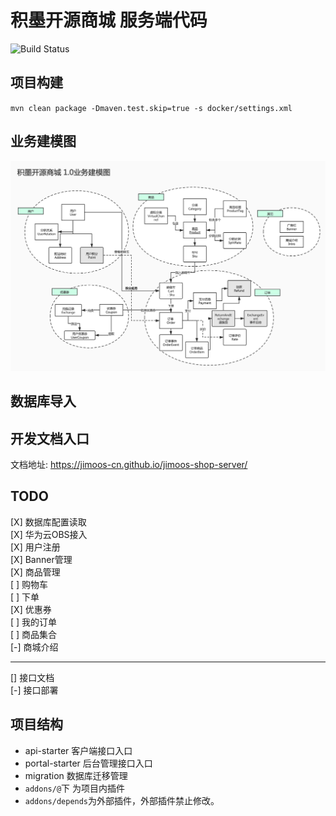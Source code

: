 # 积墨开源商城 服务端代码

![Build Status](https://github.com/jimoos-cn/jimoos-shop-server/workflows/Java%20CI%20with%20Maven/badge.svg)

## 项目构建

`mvn clean package -Dmaven.test.skip=true -s docker/settings.xml`

## 业务建模图

![业务建模图](docs/_media/model.jpg)

## 数据库导入

## 开发文档入口

文档地址: https://jimoos-cn.github.io/jimoos-shop-server/

## TODO

[X] 数据库配置读取     
[X] 华为云OBS接入    
[X] 用户注册    
[X] Banner管理    
[X] 商品管理    
[ ] 购物车     
[ ] 下单      
[X] 优惠券     
[ ] 我的订单    
[ ] 商品集合  
[-] 商城介绍


----
[] 接口文档  
[-] 接口部署

## 项目结构

- api-starter 客户端接口入口
- portal-starter 后台管理接口入口
- migration 数据库迁移管理
- `addons/@`下 为项目内插件
- `addons/depends`为外部插件，外部插件禁止修改。
